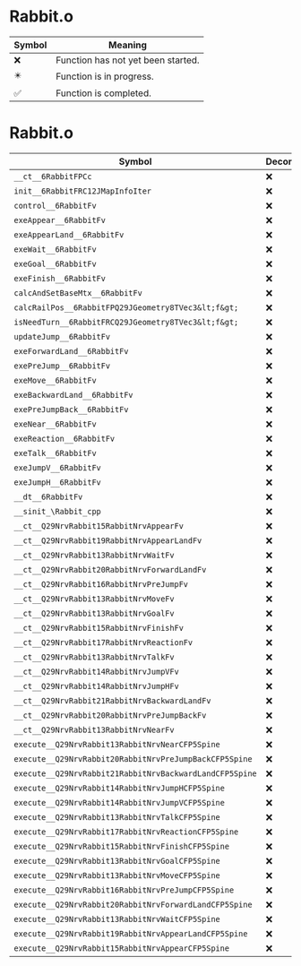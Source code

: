# Rabbit.o
| Symbol | Meaning 
| ------------- | ------------- 
| :x: | Function has not yet been started. 
| :eight_pointed_black_star: | Function is in progress. 
| :white_check_mark: | Function is completed. 


# Rabbit.o
| Symbol | Decompiled? |
| ------------- | ------------- |
| `__ct__6RabbitFPCc` | :x: |
| `init__6RabbitFRC12JMapInfoIter` | :x: |
| `control__6RabbitFv` | :x: |
| `exeAppear__6RabbitFv` | :x: |
| `exeAppearLand__6RabbitFv` | :x: |
| `exeWait__6RabbitFv` | :x: |
| `exeGoal__6RabbitFv` | :x: |
| `exeFinish__6RabbitFv` | :x: |
| `calcAndSetBaseMtx__6RabbitFv` | :x: |
| `calcRailPos__6RabbitFPQ29JGeometry8TVec3&lt;f&gt;` | :x: |
| `isNeedTurn__6RabbitFRCQ29JGeometry8TVec3&lt;f&gt;` | :x: |
| `updateJump__6RabbitFv` | :x: |
| `exeForwardLand__6RabbitFv` | :x: |
| `exePreJump__6RabbitFv` | :x: |
| `exeMove__6RabbitFv` | :x: |
| `exeBackwardLand__6RabbitFv` | :x: |
| `exePreJumpBack__6RabbitFv` | :x: |
| `exeNear__6RabbitFv` | :x: |
| `exeReaction__6RabbitFv` | :x: |
| `exeTalk__6RabbitFv` | :x: |
| `exeJumpV__6RabbitFv` | :x: |
| `exeJumpH__6RabbitFv` | :x: |
| `__dt__6RabbitFv` | :x: |
| `__sinit_\Rabbit_cpp` | :x: |
| `__ct__Q29NrvRabbit15RabbitNrvAppearFv` | :x: |
| `__ct__Q29NrvRabbit19RabbitNrvAppearLandFv` | :x: |
| `__ct__Q29NrvRabbit13RabbitNrvWaitFv` | :x: |
| `__ct__Q29NrvRabbit20RabbitNrvForwardLandFv` | :x: |
| `__ct__Q29NrvRabbit16RabbitNrvPreJumpFv` | :x: |
| `__ct__Q29NrvRabbit13RabbitNrvMoveFv` | :x: |
| `__ct__Q29NrvRabbit13RabbitNrvGoalFv` | :x: |
| `__ct__Q29NrvRabbit15RabbitNrvFinishFv` | :x: |
| `__ct__Q29NrvRabbit17RabbitNrvReactionFv` | :x: |
| `__ct__Q29NrvRabbit13RabbitNrvTalkFv` | :x: |
| `__ct__Q29NrvRabbit14RabbitNrvJumpVFv` | :x: |
| `__ct__Q29NrvRabbit14RabbitNrvJumpHFv` | :x: |
| `__ct__Q29NrvRabbit21RabbitNrvBackwardLandFv` | :x: |
| `__ct__Q29NrvRabbit20RabbitNrvPreJumpBackFv` | :x: |
| `__ct__Q29NrvRabbit13RabbitNrvNearFv` | :x: |
| `execute__Q29NrvRabbit13RabbitNrvNearCFP5Spine` | :x: |
| `execute__Q29NrvRabbit20RabbitNrvPreJumpBackCFP5Spine` | :x: |
| `execute__Q29NrvRabbit21RabbitNrvBackwardLandCFP5Spine` | :x: |
| `execute__Q29NrvRabbit14RabbitNrvJumpHCFP5Spine` | :x: |
| `execute__Q29NrvRabbit14RabbitNrvJumpVCFP5Spine` | :x: |
| `execute__Q29NrvRabbit13RabbitNrvTalkCFP5Spine` | :x: |
| `execute__Q29NrvRabbit17RabbitNrvReactionCFP5Spine` | :x: |
| `execute__Q29NrvRabbit15RabbitNrvFinishCFP5Spine` | :x: |
| `execute__Q29NrvRabbit13RabbitNrvGoalCFP5Spine` | :x: |
| `execute__Q29NrvRabbit13RabbitNrvMoveCFP5Spine` | :x: |
| `execute__Q29NrvRabbit16RabbitNrvPreJumpCFP5Spine` | :x: |
| `execute__Q29NrvRabbit20RabbitNrvForwardLandCFP5Spine` | :x: |
| `execute__Q29NrvRabbit13RabbitNrvWaitCFP5Spine` | :x: |
| `execute__Q29NrvRabbit19RabbitNrvAppearLandCFP5Spine` | :x: |
| `execute__Q29NrvRabbit15RabbitNrvAppearCFP5Spine` | :x: |
